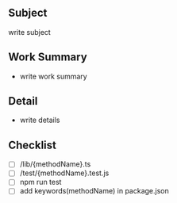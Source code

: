 ## Subject
write subject

## Work Summary
- write work summary

## Detail
- write details

## Checklist
- [ ] /lib/{methodName}.ts
- [ ] /test/{methodName}.test.js
- [ ] npm run test
- [ ] add keywords(methodName) in package.json